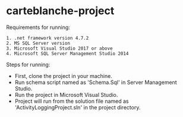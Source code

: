 # carteblanche-project

Requirements for running:

    1. .net framework version 4.7.2
    2. MS SQL Server version
    3. Microsoft Visual Studio 2017 or above
    4. Microsoft SQL Server Management Studio 2014

Steps for running: 

- First, clone the project in your machine.
- Run schema script named as 'Schema.Sql' in Server Management Studio. 
- Run the project in Microsoft Visual Studio. 
- Project will run from the solution file named as 'ActivityLoggingProject.sln' in the project directory.
